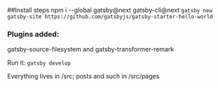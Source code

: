 ##Install steps
npm i --global gatsby@next gatsby-cli@next
`gatsby new gatsby-site https://github.com/gatsbyjs/gatsby-starter-hello-world`

### Plugins added:

gatsby-source-filesystem and gatsby-transformer-remark

Run it: `gatsby develop`

Everything lives in /src; posts and such in /src/pages
